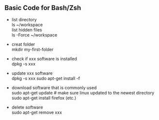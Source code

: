 ## Basic Code for Bash/Zsh

* list directory<br>
ls ~/workspace<br>
list hidden files<br>
ls -Force ~/workspace<br>
* creat folder<br>
mkdir my-first-folder
* check if xxx software is installed<br>
dpkg -s xxx
*  update xxx software<br>
dpkg -s xxx sudo apt-get install -f<br>

* download software that is commonly used<br>
sudo apt-get update # make sure linux updated to the newest directory
sudo apt-get install firefox (etc.)
* delete software<br>
sudo apt-get remove xxx




<!--stackedit_data:
eyJoaXN0b3J5IjpbMTA1NTg4NjgzLC04OTc3OTg1NTUsLTEyNj
k3Nzg2MDFdfQ==
-->
